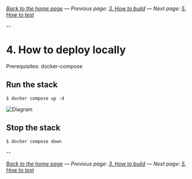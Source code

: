 _[Back to the home page](../README.md)
— Previous page: [3. How to build](./Build.md)
— Next page: [5. How to test](./Test.md)_

--

# 4. How to deploy locally


Prerequisites: docker-compose

## Run the stack

```shell
$ docker compose up -d
```

![Diagram](xxx)

## Stop the stack

```shell
$ docker compose down
```

--

_[Back to the home page](../README.md)
— Previous page: [3. How to build](./Build.md)
— Next page: [5. How to test](./Test.md)_
